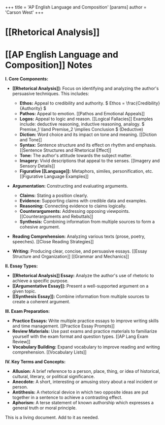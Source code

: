 +++
 title = 'AP English Language and Composition'
[params]
	author = 'Carson West'
+++
# [[Rhetorical Analysis]]
# [[AP English Language and Composition]] Notes

**I. Core Components:**

* **[[Rhetorical Analysis]]:**  Focus on identifying and analyzing the author's persuasive techniques.  This includes:
    * **Ethos:** Appeal to credibility and authority.   $ Ethos = \frac{Credibility}{Authority} $ 
    * **Pathos:** Appeal to emotion.  [[Pathos and Emotional Appeals]]
    * **Logos:** Appeal to logic and reason.  [[Logical Fallacies]]  Examples include: deductive reasoning, inductive reasoning, analogy.   $ Premise_1 \land Premise_2 \implies Conclusion $  (Deductive)
    * **Diction:** Word choice and its impact on tone and meaning.  [[Diction and Tone]]
    * **Syntax:** Sentence structure and its effect on rhythm and emphasis.  [[Sentence Structures and Rhetorical Effect]]
    * **Tone:** The author's attitude towards the subject matter.
    * **Imagery:** Vivid descriptions that appeal to the senses. [[Imagery and Sensory Details]]
    * **Figurative [[Language]]:** Metaphors, similes, personification, etc. [[Figurative Language Examples]]

* **Argumentation:** Constructing and evaluating arguments.
    * **Claims:** Stating a position clearly.
    * **Evidence:** Supporting claims with credible data and examples.
    * **Reasoning:** Connecting evidence to claims logically.
    * **Counterarguments:** Addressing opposing viewpoints.  [[Counterarguments and Rebuttals]]
    * **Synthesis:** Combining information from multiple sources to form a cohesive argument.


* **Reading Comprehension:**  Analyzing various texts (prose, poetry, speeches).  [[Close Reading Strategies]]

* **Writing:**  Producing clear, concise, and persuasive essays. [[Essay Structure and Organization]]  [[Grammar and Mechanics]]


**II. Essay Types:**

* **[[Rhetorical Analysis]] Essay:** Analyze the author's use of rhetoric to achieve a specific purpose.
* **[[Argumentative Essay]]:** Present a well-supported argument on a given topic.
* **[[Synthesis Essay]]:** Combine information from multiple sources to create a coherent argument.


**III. Exam Preparation:**

* **Practice Essays:** Write multiple practice essays to improve writing skills and time management. [[Practice Essay Prompts]]
* **Review Materials:** Use past exams and practice materials to familiarize yourself with the exam format and question types. [[AP Lang Exam Review]]
* **Vocabulary Building:** Expand vocabulary to improve reading and writing comprehension. [[Vocabulary Lists]]


**IV.  Key Terms and Concepts:**

* **Allusion:** A brief reference to a person, place, thing, or idea of historical, cultural, literary, or political significance.
* **Anecdote:** A short, interesting or amusing story about a real incident or person.
* **Antithesis:** A rhetorical device in which two opposite ideas are put together in a sentence to achieve a contrasting effect.
* **Aphorism:** A terse statement of known authorship which expresses a general truth or moral principle.


This is a living document. Add to it as needed.
